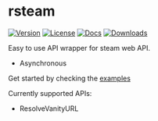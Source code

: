 # rsteam
[![Version](https://img.shields.io/crates/v/rsteam)](https://crates.io/crates/rsteam)
[![License](https://img.shields.io/github/license/KnoxZZ/rsteam)](https://github.com/KnoxZZ/rsteam/blob/master/LICENSE)
[![Docs](https://img.shields.io/docsrs/rsteam/0.0.1)](https:://docs.rs/rsteam)
[![Downloads](https://img.shields.io/crates/d/rsteam)](https://crates.io/crates/rsteam)

Easy to use API wrapper for steam web API.
- Asynchronous

Get started by checking the [examples]("examples/")

Currently supported APIs:
- ResolveVanityURL